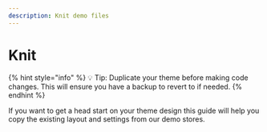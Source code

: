 ```yaml
---
description: Knit demo files
---
```


# Knit

{% hint style="info" %}
💡 Tip: Duplicate your theme before making code changes. This will ensure you have a backup to revert to if needed.
{% endhint %}

If you want to get a head start on your theme design this guide will help you copy the existing layout and settings from our demo stores.

